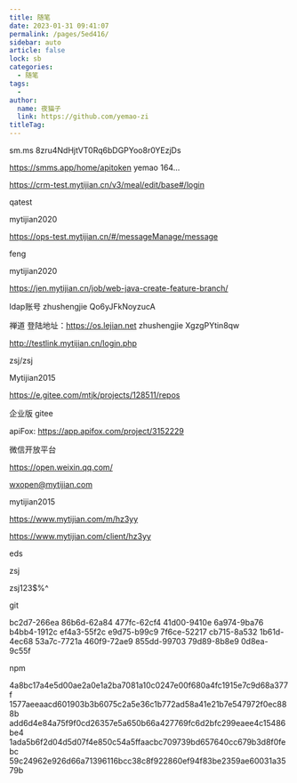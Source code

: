 ```yaml
---
title: 随笔
date: 2023-01-31 09:41:07
permalink: /pages/5ed416/
sidebar: auto
article: false
lock: sb
categories:
  - 随笔
tags:
  - 
author: 
  name: 夜猫子
  link: https://github.com/yemao-zi
titleTag: 
---
```


sm.ms 8zru4NdHjtVT0Rq6bDGPYoo8r0YEzjDs

https://smms.app/home/apitoken yemao 164...

https://crm-test.mytijian.cn/v3/meal/edit/base#/login

qatest

mytijian2020

https://ops-test.mytijian.cn/#/messageManage/message

feng

mytijian2020

https://jen.mytijian.cn/job/web-java-create-feature-branch/

ldap账号 zhushengjie Qo6yJFkNoyzucA

禅道 登陆地址：https://os.lejian.net zhushengjie XgzgPYtin8qw

http://testlink.mytijian.cn/login.php

zsj/zsj

Mytijian2015

https://e.gitee.com/mtjk/projects/128511/repos

企业版 gitee

apiFox: https://app.apifox.com/project/3152229

微信开放平台

https://open.weixin.qq.com/

wxopen@mytijian.com

mytijian2015



https://www.mytijian.com/m/hz3yy

https://www.mytijian.com/client/hz3yy

eds

zsj

zsj123$%^



git

bc2d7-266ea
86b6d-62a84
477fc-62cf4
41d00-9410e
6a974-9ba76
b4bb4-1912c
ef4a3-55f2c
e9d75-b99c9
7f6ce-52217
cb715-8a532
1b61d-4ec68
53a7c-7721a
460f9-72ae9
855dd-99703
79d89-8b8e9
0d8ea-9c55f

npm

4a8bc17a4e5d00ae2a0e1a2ba7081a10c0247e00f680a4fc1915e7c9d68a377f
1577aeeaacd601903b3b6075c2a5e36c1b772ad58a41e21b7e547972f0ec888b
add6d4e84a75f9f0cd26357e5a650b66a427769fc6d2bfc299eaee4c15486be4
1ada5b6f2d04d5d07f4e850c54a5ffaacbc709739bd657640cc679b3d8f0febc
59c24962e926d66a71396116bcc38c8f922860ef94f83be2359ae60031a3579b
